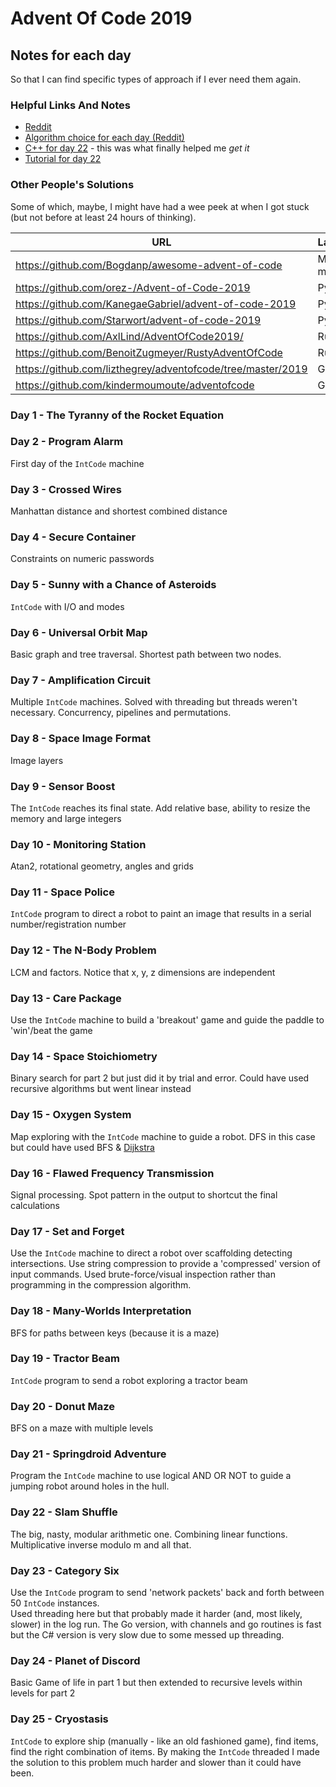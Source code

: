 # Advent Of Code 2019

## Notes for each day
So that I can find specific types of approach if I ever need them again.

### Helpful Links And Notes
* [Reddit](https://www.reddit.com/r/adventofcode/)
* [Algorithm choice for each day (Reddit)](https://www.reddit.com/r/adventofcode/comments/ehks6w/algorithm_choice_for_each_day/fcjuyxn?utm_source=share&utm_medium=web2x)
* [C++ for day 22](https://www.reddit.com/r/adventofcode/comments/eepz2i/2019_day_22_part_2_clean_annotated_solution_in_c/) - this was what finally helped me *get it*
* [Tutorial for day 22](https://codeforces.com/blog/entry/72593)

### Other People's Solutions
Some of which, maybe, I might have had a wee peek at when I got stuck (but not before at least 24 hours of thinking).

| URL                                      | Language(s) |
|------------------------------------------|----------|
| https://github.com/Bogdanp/awesome-advent-of-code | Many, many... |
| https://github.com/orez-/Advent-of-Code-2019 | Python |
| https://github.com/KanegaeGabriel/advent-of-code-2019 | Python |
| https://github.com/Starwort/advent-of-code-2019 | Python |
| https://github.com/AxlLind/AdventOfCode2019/ | Rust |
| https://github.com/BenoitZugmeyer/RustyAdventOfCode | Rust |
| https://github.com/lizthegrey/adventofcode/tree/master/2019 |Go |
| https://github.com/kindermoumoute/adventofcode | Go |


### Day 1 - The Tyranny of the Rocket Equation

### Day 2 - Program Alarm
First day of the `IntCode` machine

### Day 3 - Crossed Wires
Manhattan distance and shortest combined distance

### Day 4 - Secure Container
Constraints on numeric passwords

### Day 5 - Sunny with a Chance of Asteroids
`IntCode` with I/O and modes

### Day 6 - Universal Orbit Map
Basic graph and tree traversal. Shortest path between two nodes.

### Day 7 - Amplification Circuit
Multiple `IntCode` machines. Solved with threading but threads weren't necessary. Concurrency, pipelines and permutations.

### Day 8 - Space Image Format
Image layers

### Day 9 - Sensor Boost
The `IntCode` reaches its final state. Add relative base, ability to resize the memory and large integers

### Day 10 - Monitoring Station
Atan2, rotational geometry, angles and grids

### Day 11 - Space Police
`IntCode` program to direct a robot to paint an image that results in a serial number/registration number

### Day 12 - The N-Body Problem
LCM and factors. Notice that x, y, z dimensions are independent

### Day 13 - Care Package
Use the `IntCode` machine to build a 'breakout' game and guide the paddle to 'win'/beat the game

### Day 14 - Space Stoichiometry
Binary search for part 2 but just did it by trial and error. Could have used recursive algorithms but went linear instead

### Day 15 - Oxygen System
Map exploring with the `IntCode` machine to guide a robot. DFS in this case but could have used BFS & [Dijkstra](https://en.wikipedia.org/wiki/Dijkstra%27s_algorithm)

### Day 16 - Flawed Frequency Transmission
Signal processing. Spot pattern in the output to shortcut the final calculations

### Day 17 - Set and Forget
Use the `IntCode` machine to direct a robot over scaffolding detecting intersections. Use string compression to provide a 'compressed' version of input commands. Used brute-force/visual inspection rather than programming in the compression algorithm.

### Day 18 - Many-Worlds Interpretation
BFS for paths between keys (because it is a maze)

### Day 19 - Tractor Beam
`IntCode` program to send a robot exploring a tractor beam 

### Day 20 - Donut Maze
BFS on a maze with multiple levels

### Day 21 - Springdroid Adventure
Program the `IntCode` machine to use logical AND OR NOT to guide a jumping robot around holes in the hull.

### Day 22 - Slam Shuffle
The big, nasty, modular arithmetic one. Combining linear functions. Multiplicative inverse modulo m and all that.

### Day 23 - Category Six
Use the `IntCode` program to send 'network packets' back and forth between 50 `IntCode` instances.   
Used threading here but that probably made it harder (and, most likely, slower) in the log run. The Go version, with channels and go routines is fast but the C# version is very slow due to some messed up threading.

### Day 24 - Planet of Discord
Basic Game of life in part 1 but then extended to recursive levels within levels for part 2

### Day 25 - Cryostasis 
`IntCode` to explore ship (manually - like an old fashioned game), find items, find the right combination of items. By making the `IntCode` threaded I made the solution to this problem much harder and slower than it could have been.
